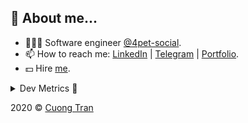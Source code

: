 ## 🦄 About me...

- 🧑🏻‍💻 Software engineer [@4pet-social](https://github.com/4pet-social).
- 📫 How to reach me: [LinkedIn](https://linkedin.com/in/103cuong) | [Telegram](https://t.me/cuong103) | [Portfolio](https://103cuong.github.io/).
- 💵 Hire [me](mailto:103cuong@gmail.com).

<details><summary>Dev Metrics 💅</summary>

<!--START_SECTION:waka-->
![Profile Views](http://img.shields.io/badge/Profile%20Views-73-blue)

![Lines of code](https://img.shields.io/badge/From%20Hello%20World%20I%27ve%20Written-17.6%20million%20lines%20of%20code-blue)

**🐱 My Github Data** 

> 🏆 2,181 Contributions in the Year 2020
 > 
> 📦 496.4 kB Used in Github's Storage 
 > 
> 💼 Opted to Hire
 > 
> 📜 150 Public Repositories
 > 
> 🔑 0 Private Repository 
 > 
**I'm a Night 🦉** 

```text
🌞 Morning    75 commits     ███░░░░░░░░░░░░░░░░░░░░░░   12.69% 
🌆 Daytime    184 commits    ███████░░░░░░░░░░░░░░░░░░   31.13% 
🌃 Evening    216 commits    █████████░░░░░░░░░░░░░░░░   36.55% 
🌙 Night      116 commits    █████░░░░░░░░░░░░░░░░░░░░   19.63%

```
📅 **I'm Most Productive on Thursday** 

```text
Monday       62 commits     ██░░░░░░░░░░░░░░░░░░░░░░░   10.49% 
Tuesday      93 commits     ████░░░░░░░░░░░░░░░░░░░░░   15.74% 
Wednesday    66 commits     ██░░░░░░░░░░░░░░░░░░░░░░░   11.17% 
Thursday     116 commits    █████░░░░░░░░░░░░░░░░░░░░   19.63% 
Friday       79 commits     ███░░░░░░░░░░░░░░░░░░░░░░   13.37% 
Saturday     79 commits     ███░░░░░░░░░░░░░░░░░░░░░░   13.37% 
Sunday       96 commits     ████░░░░░░░░░░░░░░░░░░░░░   16.24%

```


📊 **This Week I Spent My Time On** 

```text
⌚︎ Time Zone: Asia/Ho_Chi_Minh

💬 Programming Languages: 
TypeScript               18 hrs 12 mins      ███████████████░░░░░░░░░░   62.63% 
Go                       5 hrs 1 min         ████░░░░░░░░░░░░░░░░░░░░░   17.28% 
YAML                     1 hr 56 mins        █░░░░░░░░░░░░░░░░░░░░░░░░   6.7% 
Markdown                 1 hr 26 mins        █░░░░░░░░░░░░░░░░░░░░░░░░   4.95% 
JSON                     49 mins             ░░░░░░░░░░░░░░░░░░░░░░░░░   2.84%

🔥 Editors: 
WebStorm                 15 hrs 5 mins       █████████████░░░░░░░░░░░░   51.9% 
VS Code                  9 hrs 13 mins       ████████░░░░░░░░░░░░░░░░░   31.74% 
GoLand                   4 hrs 44 mins       ████░░░░░░░░░░░░░░░░░░░░░   16.33% 
Sublime Text             0 secs              ░░░░░░░░░░░░░░░░░░░░░░░░░   0.03%

```

**I Mostly Code in TypeScript** 

```text
TypeScript               49 repos            ████████████░░░░░░░░░░░░░   50.0% 
JavaScript               20 repos            █████░░░░░░░░░░░░░░░░░░░░   20.41% 
Go                       16 repos            ████░░░░░░░░░░░░░░░░░░░░░   16.33% 
Dockerfile               3 repos             ░░░░░░░░░░░░░░░░░░░░░░░░░   3.06% 
Shell                    3 repos             ░░░░░░░░░░░░░░░░░░░░░░░░░   3.06%

```



<!--END_SECTION:waka-->
</details>

2020 © [Cuong Tran](https://github.com/103cuong)
